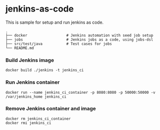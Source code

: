 # jenkins-as-code
This is sample for setup and run jenkins as code.

    .
    ├── docker                  # Jenkins automation with seed job setup
    ├── jobs                    # Jenkins jobs as a code, using jobs-dsl
    ├── src/test/java           # Test cases for jobs
    └── README.md

### Build Jenkins image

    docker build ./jenkins -t jenkins_ci
    


### Run Jenkins container

    docker run --name jenkins_ci_container -p 8080:8080 -p 50000:50000 -v /var/jenkins_home jenkins_ci

### Remove Jenkins container and image

    docker rm jenkins_ci_container
    docker rmi jenkins_ci
    
